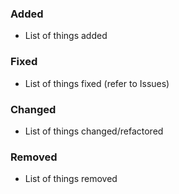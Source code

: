 
### Added

- List of things added

### Fixed

- List of things fixed (refer to Issues)

### Changed

- List of things changed/refactored

### Removed

- List of things removed

<!--
# Instructions:
1. Choose an emoji to categorize your pull request (copy-paste emoji in front of your title):
  ✨ New feature
  🐛 Bugfix
  🔥 P0 fix
  🧪 Tests
  🚀 Performance improvements
  🖍 Styling
  ♿ Accessibility
  🌐 Internationalization
  📖 Documentation
  🏗 Infrastructure / Tooling / Builds / CI
  ⏪ Reverting a previous change
  🧹 Code refactors and general housekeeping
  🗑️ Code removal

2. Pick a meaningful title for your pull request!
  - Use sentence case. Keep it short. ex: `✨ refactor(users): add filters to manage users list view`
3. Enter a succinct description that says why the PR is necessary, and what it does.
  Examples of good descriptions:
  - Implement aspect of X
  - Leave out feature Y because of A
  - Improve performance by B
  - Improve accessibility by C
4. If the pull request addresses an issue, mention it with keywords `Fixes`, `Closes`, or `Resolves`.
  - Using one of the above keywords will automatically close the issue (ex: Fixes #17)
5. Make sure to assign the appropriate label(s) to the pull request!
6. Provide clear testing instructions that include any pertinent information, i.e. roles, feature flags, etc.)
7. Include screenshots of your changes if they impact the UI (Before & After).
-->
